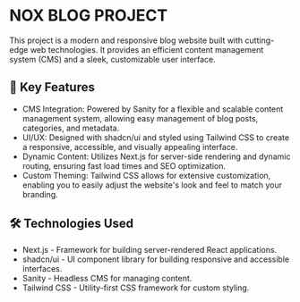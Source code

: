 # NOX BLOG PROJECT

This project is a modern and responsive blog website built with cutting-edge web technologies. It provides an efficient content management system (CMS) and a sleek, customizable user interface.

## 🔧 Key Features
- CMS Integration: Powered by Sanity for a flexible and scalable content management system, allowing easy management of blog posts, categories, and metadata.
- UI/UX: Designed with shadcn/ui and styled using Tailwind CSS to create a responsive, accessible, and visually appealing interface.
- Dynamic Content: Utilizes Next.js for server-side rendering and dynamic routing, ensuring fast load times and SEO optimization.
- Custom Theming: Tailwind CSS allows for extensive customization, enabling you to easily adjust the website's look and feel to match your branding.

## 🛠️ Technologies Used
- Next.js - Framework for building server-rendered React applications.
- shadcn/ui - UI component library for building responsive and accessible interfaces.
- Sanity - Headless CMS for managing content.
- Tailwind CSS - Utility-first CSS framework for custom styling.
